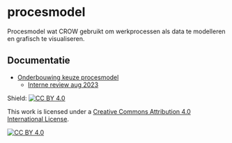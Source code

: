 # procesmodel
Procesmodel wat CROW gebruikt om werkprocessen als data te modelleren en grafisch te visualiseren.

## Documentatie 

* [Onderbouwing keuze procesmodel](https://docs.crow.nl/procesmodel/keuzeprocesmodel/)
  * [Interne review aug 2023](https://docs.crow.nl/procesmodel/keuzeprocesmodel/Keuzeprocesmodel@IR-20230101/IR20230710Toelichting-procesmodel.html)


Shield: [![CC BY 4.0][cc-by-shield]][cc-by]

This work is licensed under a
[Creative Commons Attribution 4.0 International License][cc-by].

[![CC BY 4.0][cc-by-image]][cc-by]

[cc-by]: http://creativecommons.org/licenses/by/4.0/
[cc-by-image]: https://i.creativecommons.org/l/by/4.0/88x31.png
[cc-by-shield]: https://img.shields.io/badge/License-CC%20BY%204.0-lightgrey.svg
